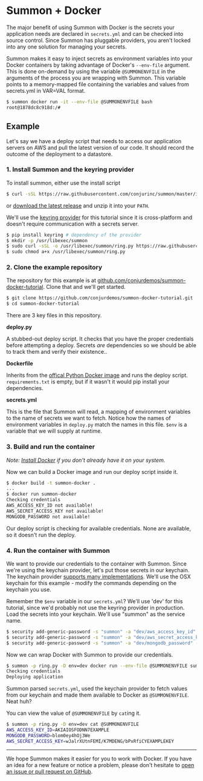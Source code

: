 # Summon + Docker

The major benefit of using Summon with Docker is the secrets your application
needs are declared in `secrets.yml` and can be checked into source control. Since Summon has pluggable providers, you aren't locked into any one solution for managing your secrets.

Summon makes it easy to inject secrets as environment variables into your Docker containers by taking advantage of Docker's `--env-file` argument. This is done on-demand by using the variable `@SUMMONENVFILE` in the arguments of the process you are wrapping with Summon. This variable points to a memory-mapped file containing the variables and values from secrets.yml in VAR=VAL format.

```sh
$ summon docker run -it --env-file @SUMMONENVFILE bash
root@1878dc8c918d:/#
```

## Example

Let's say we have a deploy script that needs to access our application servers on AWS and pull the latest version of our code. It should record the outcome of the deployment to a datastore.

### 1. Install Summon and the keyring provider

To install summon, either use the install script

```sh
$ curl -sSL https://raw.githubusercontent.com/conjurinc/summon/master/install.sh | bash
```

or [download the latest release](https://github.com/conjurinc/summon/releases/latest) and unzip it into your `PATH`.

We'll use the [keyring provider](https://github.com/conjurinc/summon-keyring) for this tutorial since it is cross-platform and doesn't require communication with a secrets server.

```sh
$ pip install keyring # dependency of the provider
$ mkdir -p /usr/libexec/summon
$ sudo curl -sSL -o /usr/libexec/summon/ring.py https://raw.githubusercontent.com/conjurinc/summon-keyring/master/ring.py
$ sudo chmod a+x /usr/libexec/summon/ring.py
```

### 2. Clone the example repository

The repository for this example is at [github.com/conjurdemos/summon-docker-tutorial](github.com/conjurdemos/summon-docker-tutorial). Clone that and we'll
get started.

```sh
$ git clone https://github.com/conjurdemos/summon-docker-tutorial.git
$ cd summon-docker-tutorial
```

There are 3 key files in this repository.

**deploy.py**

A stubbed-out deploy script. It checks that you have the proper credentials
before attempting a deploy. Secrets *are* dependencies so we should be able to
track them and verify their existence..

<script src="http://gist-it.appspot.com/github/conjurdemos/summon-docker-tutorial/blob/master/deploy.py"></script>

**Dockerfile**

Inherits from the [offical Python Docker image](https://registry.hub.docker.com/_/python/) and runs the deploy script. `requirements.txt` is empty, but if
it wasn't it would pip install your dependencies.

<script src="http://gist-it.appspot.com/github/conjurdemos/summon-docker-tutorial/blob/master/Dockerfile"></script>

**secrets.yml**

This is the file that Summon will read, a mapping of environment variables to
the name of secrets we want to fetch. Notice how the names of environment variables in `deploy.py` match the names in this file. `$env` is a variable
that we will supply at runtime.

<script src="http://gist-it.appspot.com/github/conjurdemos/summon-docker-tutorial/blob/master/secrets.yml"></script>

### 3. Build and run the container

*Note: [Install Docker](https://docs.docker.com/installation/) if you don't already have it on your system.*

Now we can build a Docker image and run our deploy script inside it.

```sh
$ docker build -t summon-docker .
...
$ docker run summon-docker
Checking credentials
AWS_ACCESS_KEY_ID not available!
AWS_SECRET_ACCESS_KEY not available!
MONGODB_PASSWORD not available!
```

Our deploy script is checking for available credentials. None are available, so it doesn't run the deploy.

### 4. Run the container with Summon

We want to provide our credentials to the container with Summon. Since we're using the keychain provider, let's put those secrets in our keychain. The keychain provider [supports many implementations](https://bitbucket.org/kang/python-keyring-lib/src/default/keyring/backends/). We'll use the OSX keychain for this example - modify the commands depending on the keychain you use.

Remember the `$env` variable in our `secrets.yml`? We'll use 'dev' for this tutorial, since we'd probably not use the keyring provider in production. Load the secrets into your keychain. We'll use "summon" as the service name.

```sh
$ security add-generic-password -s "summon" -a "dev/aws_access_key_id" -w "AKIAIOSFODNN7EXAMPLE"
$ security add-generic-password -s "summon" -a "dev/aws_secret_access_key" -w "wJalrXUtnFEMI/K7MDENG/bPxRfiCYEXAMPLEKEY"
$ security add-generic-password -s "summon" -a "dev/mongodb_password" -w "blom0ey4hOj3We"
```

Now we can wrap Docker with Summon to provide our credentials.

```sh
$ summon -p ring.py -D env=dev docker run --env-file @SUMMONENVFILE summon-docker
Checking credentials
Deploying application
```

Summon parsed `secrets.yml`, used the keychain provider to fetch values from our keychain and made them available to Docker as `@SUMMONENVFILE`. Neat huh?

You can view the value of `@SUMMONENVFILE` by `cat`ing it.

```sh
$ summon -p ring.py -D env=dev cat @SUMMONENVFILE
AWS_ACCESS_KEY_ID=AKIAIOSFODNN7EXAMPLE
MONGODB_PASSWORD=blom0ey4hOj3We
AWS_SECRET_ACCESS_KEY=wJalrXUtnFEMI/K7MDENG/bPxRfiCYEXAMPLEKEY
```

---

We hope Summon makes it easier for you to work with Docker. If you have an idea for a new feature or notice a problem, please don't hesitate to [open an issue or pull request on GitHub](https://github.com/conjurinc/summon).